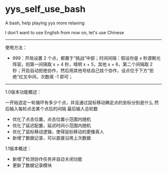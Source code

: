 # yys_self_use_bash
A bash, help playing yys more relaxing

I don't want to use English from now on, let's use Chinese

---

使用方法：

- 999：开局设置 2 个点，都置于“挑战”中部；时间间隔：假设你是 x 秒源赖光阵容，则第一间隔取 x + 4 秒，晴明 x + 5，其他 x + 6，第二个间隔取 2 秒；开启自动拒绝协作，然后用其他号给自己挂个协作，设点位于下方“拒绝”红叉中间，次数填 -1 即可；

---

1.0版本功能概述：

一开始选定一轮循环有多少个点，并且通过鼠标移动确定点的坐标分别是什么
然后输入每轮点击某个点后的间隔
最后输入总轮数

- 优化了点击位置，点击位置小范围内随机
- 优化了延迟配置，延迟时间小范围内随机
- 优化了鼠标移动逻辑，使得鼠标移动的更像真人
- 新增了数据记录，可以直接沿用上次数据

1.1版本概述：

- 新增了检测协作任务并自动关闭功能
- 更新了数据记录模块